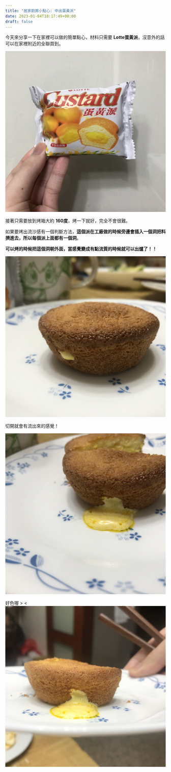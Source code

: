 ```yaml
---
title: "居家廚房小點心: 中出蛋黃派"
date: 2023-01-04T18:17:49+08:00
draft: false
---
```


今天來分享一下在家裡可以做的簡單點心，材料只需要 **Lotte蛋黃派**，沒意外的話可以在家裡附近的全聯買到。

![](/images/creampie_0.jpg)

接著只需要放到烤箱大約 **160度**，烤一下就好，完全不會很難。

如果要烤出流沙感有一個判斷方法，**這個派在工廠做的時候旁邊會插入一個洞把料擠進去，所以每個派上面都有一個洞**。

**可以烤的時候把這個洞朝外面，當感覺變成有點流質的時候就可以出爐了！！**

![](/images/creampie_1.jpg)

切開就會有流出來的感覺！

![](/images/creampie_2.jpg)

好色喔 > <
![](/images/creampie_3.jpg)


